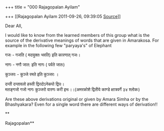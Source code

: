 +++
title = "000 Rajagopalan Ayilam"

+++
[[Rajagopalan Ayilam	2011-09-26, 09:39:05 [Source](https://groups.google.com/g/samskrita/c/eKjlnA0ZaJA)]]



Dear All,  
  
I would like to know from the learned members of this group what is the source of the derivative meanings of words that are given in Amarakosa. For example in the following few "paryaya's" of Elephant  
  
  
गजः - गजति ( मदयुक्तः भवति) इति कारणात् गजः।  
  
नागः - नगौ जात: इति नागः ( पर्वते जातः)  
  
कुञ्जरः - कुञ्जे रमते इति कुञ्जरः ।  
  
दन्ती दन्तावलो हस्ती द्विरदोऽनेकपो द्विपः।  
मतङ्गजो गजो नागः कुञ्जरो वारणः करी इभः।।(अमरकोशे द्वितीये काण्डे क्षात्रवर्गे ३४ श्लोकः)  
  
Are these above derivations original or given by Amara Simha or by the Bhashyakara? Even for a single word there are different ways of derivation!!  
  
**  
  
Rajagopalan**  
  
  
  
  
  
  

